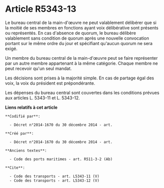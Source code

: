 # Article R5343-13

Le bureau central de la main-d'œuvre ne peut valablement délibérer que si la moitié de ses membres en fonctions ayant voix
délibérative sont présents ou représentés. En cas d'absence de quorum, le bureau délibère valablement sans condition de
quorum après une nouvelle convocation portant sur le même ordre du jour et spécifiant qu'aucun quorum ne sera exigé. 

Un membre du bureau central de la main-d'œuvre peut se faire représenter par un autre membre appartenant à la même catégorie.
Chaque membre ne peut recevoir qu'un seul mandat. 

Les décisions sont prises à la majorité simple. En cas de partage égal des voix, la voix du président est prépondérante. 

Les dépenses du bureau central sont couvertes dans les conditions prévues aux articles L. 5343-11 et L. 5343-12.

**Liens relatifs à cet article**

	**Codifié par**:

	  - Décret n°2014-1670 du 30 décembre 2014 - art.

	**Créé par**:

	  - Décret n°2014-1670 du 30 décembre 2014 - art.

	**Anciens textes**:

	  - Code des ports maritimes - art. R511-3-2 (Ab)

	**Cite**:

	  - Code des transports - art. L5343-11 (V)
	  - Code des transports - art. L5343-12 (V)
